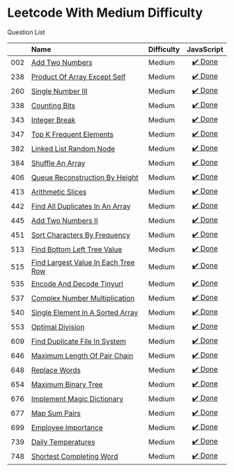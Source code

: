 # Leetcode With Medium Difficulty
Question List

| |Name|Difficulty| JavaScript |
|---|:----|:----|:---:
002|[Add Two Numbers](https://leetcode.com/problems/add-two-numbers/description/)|Medium|[:heavy_check_mark: Done](https://github.com/lon-yang/leetcode/blob/master/Medium/002_Add%20Two%20Numbers.js)
238|[Product Of Array Except Self](https://leetcode.com/problems/product-of-array-except-self/description/)|Medium|[:heavy_check_mark: Done](https://github.com/lon-yang/leetcode/blob/master/Medium/238_Product%20of%20Array%20Except%20Self.js)
260|[Single Number III](https://leetcode.com/problems/single-number-iii/#/description)|Medium|[:heavy_check_mark: Done](https://github.com/lon-yang/leetcode/blob/master/Medium/260_SingleNumberIII.js)
338|[Counting Bits](https://leetcode.com/problems/counting-bits/#/description)|Medium|[:heavy_check_mark: Done](https://github.com/lon-yang/leetcode/blob/master/Medium/338_CountingBits.js)
343|[Integer Break](https://leetcode.com/problems/integer-break/description/)|Medium|[:heavy_check_mark: Done](https://github.com/lon-yang/leetcode/blob/master/Medium/343_Integer%20Break.js)
347|[Top K Frequent Elements](https://leetcode.com/problems/top-k-frequent-elements/description/)|Medium|[:heavy_check_mark: Done](https://github.com/lon-yang/leetcode/blob/master/Medium/347_Top%20K%20Frequent%20Elements.js)
382|[Linked List Random Node](https://leetcode.com/problems/linked-list-random-node/description/)|Medium|[:heavy_check_mark: Done](https://github.com/lon-yang/leetcode/blob/master/Medium/382_Linked%20List%20Random%20Node.js)
384|[Shuffle An Array](https://leetcode.com/problems/shuffle-an-array/description/)|Medium|[:heavy_check_mark: Done](https://github.com/lon-yang/leetcode/blob/master/Medium/384_Shuffle%20an%20Array.js)
406|[Queue Reconstruction By Height](https://leetcode.com/problems/queue-reconstruction-by-height/description/)|Medium|[:heavy_check_mark: Done](https://github.com/lon-yang/leetcode/blob/master/Medium/406_Queue%20Reconstruction%20by%20Height.js)
413|[Arithmetic Slices](https://leetcode.com/problems/arithmetic-slices/description/)|Medium|[:heavy_check_mark: Done](https://github.com/lon-yang/leetcode/blob/master/Medium/413_Arithmetic%20Slices.js)
442|[Find All Duplicates In An Array](https://leetcode.com/problems/find-all-duplicates-in-an-array/#/description)|Medium|[:heavy_check_mark: Done](https://github.com/lon-yang/leetcode/blob/master/Medium/442_FindAllDuplicatesInAnArray.js)
445|[Add Two Numbers II](https://leetcode.com/problems/add-two-numbers-ii/description/)|Medium|[:heavy_check_mark: Done](https://github.com/lon-yang/leetcode/blob/master/Medium/445_Add%20Two%20Numbers%20II.js)
451|[Sort Characters By Frequency](https://leetcode.com/problems/sort-characters-by-frequency/description/)|Medium|[:heavy_check_mark: Done](https://github.com/lon-yang/leetcode/blob/master/Medium/451_Sort%20Characters%20By%20Frequency.js)
513|[Find Bottom Left Tree Value](https://leetcode.com/problems/find-bottom-left-tree-value/#/description)|Medium|[:heavy_check_mark: Done](https://github.com/lon-yang/leetcode/blob/master/Medium/513_FindBottomLeftTreeValue.js)
515|[Find Largest Value In Each Tree Row](https://leetcode.com/problems/find-largest-value-in-each-tree-row/#/description)|Medium|[:heavy_check_mark: Done](https://github.com/lon-yang/leetcode/blob/master/Medium/515_FindLargestValueInEachTreeRow.js)
535|[Encode And Decode Tinyurl](https://leetcode.com/problems/encode-and-decode-tinyurl/description/)|Medium|[:heavy_check_mark: Done](https://github.com/lon-yang/leetcode/blob/master/Medium/535_Encode%20and%20Decode%20TinyURL.js)
537|[Complex Number Multiplication](https://leetcode.com/problems/complex-number-multiplication/description/)|Medium|[:heavy_check_mark: Done](https://github.com/lon-yang/leetcode/blob/master/Medium/537_Complex%20Number%20Multiplication.js)
540|[Single Element In A Sorted Array](https://leetcode.com/problems/single-element-in-a-sorted-array/#/description)|Medium|[:heavy_check_mark: Done](https://github.com/lon-yang/leetcode/blob/master/Medium/540_SingleElementInASortedArray.js)
553|[Optimal Division](https://leetcode.com/problems/optimal-division/description/)|Medium|[:heavy_check_mark: Done](https://github.com/lon-yang/leetcode/blob/master/Medium/553_Optimal%20Division.js)
609|[Find Duplicate File In System](https://leetcode.com/problems/find-duplicate-file-in-system/#/description)|Medium|[:heavy_check_mark: Done](https://github.com/lon-yang/leetcode/blob/master/Medium/609_FindDuplicateFileInSystem.js)
646|[Maximum Length Of Pair Chain](https://leetcode.com/problems/maximum-length-of-pair-chain/description/)|Medium|[:heavy_check_mark: Done](https://github.com/lon-yang/leetcode/blob/master/Medium/646_Maximum%20Length%20of%20Pair%20Chain.js)
648|[Replace Words](https://leetcode.com/problems/replace-words/#/description)|Medium|[:heavy_check_mark: Done](https://github.com/lon-yang/leetcode/blob/master/Medium/648_Replace%20Words.js)
654|[Maximum Binary Tree](https://leetcode.com/problems/maximum-binary-tree/description/)|Medium|[:heavy_check_mark: Done](https://github.com/lon-yang/leetcode/blob/master/Medium/654_Maximum%20Binary%20Tree.js)
676|[Implement Magic Dictionary](https://leetcode.com/problems/implement-magic-dictionary/description/)|Medium|[:heavy_check_mark: Done](https://github.com/lon-yang/leetcode/blob/master/Medium/676_Implement%20Magic%20Dictionary.js)
677|[Map Sum Pairs](https://leetcode.com/problems/map-sum-pairs/description/)|Medium|[:heavy_check_mark: Done](https://github.com/lon-yang/leetcode/blob/master/Medium/677_Map%20Sum%20Pairs.js)
699|[Employee Importance](https://leetcode.com/problems/employee-importance/description/)|Medium|[:heavy_check_mark: Done](https://github.com/lon-yang/leetcode/blob/master/Medium/699_Employee%20Importance.cpp)
739|[Daily Temperatures](https://leetcode.com/problems/daily-temperatures/description/)|Medium|[:heavy_check_mark: Done](https://github.com/lon-yang/leetcode/blob/master/Medium/739_Daily%20Temperatures.js)
748|[Shortest Completing Word](https://leetcode.com/problems/shortest-completing-word/description/)|Medium|[:heavy_check_mark: Done](https://github.com/lon-yang/leetcode/blob/master/Medium/748_Shortest%20Completing%20Word.js)